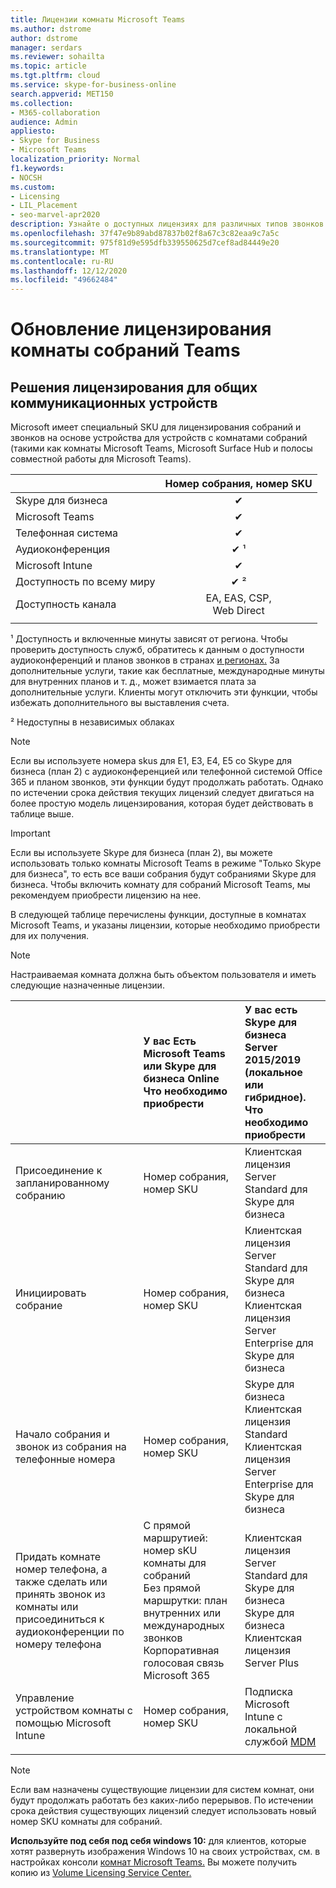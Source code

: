 ```yaml
---
title: Лицензии комнаты Microsoft Teams
ms.author: dstrome
author: dstrome
manager: serdars
ms.reviewer: sohailta
ms.topic: article
ms.tgt.pltfrm: cloud
ms.service: skype-for-business-online
search.appverid: MET150
ms.collection:
- M365-collaboration
audience: Admin
appliesto:
- Skype for Business
- Microsoft Teams
localization_priority: Normal
f1.keywords:
- NOCSH
ms.custom:
- Licensing
- LIL_Placement
- seo-marvel-apr2020
description: Узнайте о доступных лицензиях для различных типов звонков и собраний в комнатах Microsoft Teams.
ms.openlocfilehash: 37f47e9b89abd87837b02f8a67c3c82eaa9c7a5c
ms.sourcegitcommit: 975f81d9e595dfb339550625d7cef8ad84449e20
ms.translationtype: MT
ms.contentlocale: ru-RU
ms.lasthandoff: 12/12/2020
ms.locfileid: "49662484"
---
```

# <a name="teams-meeting-room-licensing-update"></a>Обновление лицензирования комнаты собраний Teams

## <a name="licensing-solutions-for-shared-communication-devices"></a>Решения лицензирования для общих коммуникационных устройств

Microsoft имеет специальный SKU для лицензирования собраний и звонков на основе устройства для устройств с комнатами собраний (такими как комнаты Microsoft Teams, Microsoft Surface Hub и полосы совместной работы для Microsoft Teams).

||Номер собрания, номер SKU |  
|:--- |:---: |
|Skype для бизнеса |&#x2714;|
|Microsoft Teams|  &#x2714;|
|Телефонная система|  &#x2714;|
|Аудиоконференция|&#x2714; &sup1;|
|Microsoft Intune|&#x2714;|  
|Доступность по всему миру | &#x2714; &sup2;|
|Доступность канала | EA, EAS, CSP, <br/>Web Direct |
| | | |

&sup1; Доступность и включенные минуты зависят от региона. Чтобы проверить доступность служб, обратитесь к данным о доступности аудиоконференций и планов звонков в странах [и регионах.](https://docs.microsoft.com/microsoftteams/country-and-region-availability-for-audio-conferencing-and-calling-plans) За дополнительные услуги, такие как бесплатные, международные минуты для внутренних планов и т. д., может взимается плата за дополнительные услуги. Клиенты могут отключить эти функции, чтобы избежать дополнительного вы выставления счета.  

&sup2; Недоступны в независимых облаках  


> [!NOTE]
> Если вы используете номера skus для E1, E3, E4, E5 со Skype для бизнеса (план 2) с аудиоконференцией или телефонной системой Office 365 и планом звонков, эти функции будут продолжать работать. Однако по истечении срока действия текущих лицензий следует двигаться на более простую модель лицензирования, которая будет действовать в таблице выше.

> [!IMPORTANT]
> Если вы используете Skype для бизнеса (план 2), вы можете использовать только комнаты Microsoft Teams в режиме "Только Skype для бизнеса", то есть все ваши собрания будут собраниями Skype для бизнеса. Чтобы включить комнату для собраний Microsoft Teams, мы рекомендуем приобрести лицензию на нее. 

В следующей таблице перечислены функции, доступные в комнатах Microsoft Teams, и указаны лицензии, которые необходимо приобрести для их получения.
  
> [!NOTE]
> Настраиваемая комната должна быть объектом пользователя и иметь следующие назначенные лицензии.

|  | У вас Есть Microsoft Teams или Skype для бизнеса Online <br/> Что необходимо приобрести   |У вас есть Skype для бизнеса Server 2015/2019 (локальное или гибридное). <br/> Что необходимо приобрести|
|:-----|:-----|:-----|
|Присоединение к запланированному собранию  | Номер собрания, номер SKU  |Клиентская лицензия Server Standard для Skype для бизнеса  |
|Инициировать собрание | Номер собрания, номер SKU  |Клиентская лицензия Server Standard для Skype для бизнеса  <br/> Клиентская лицензия Server Enterprise для Skype для бизнеса|
|Начало собрания и звонок из собрания на телефонные номера |  Номер собрания, номер SKU |Skype для бизнеса Клиентская лицензия Standard  <br/> Клиентская лицензия Server Enterprise для Skype для бизнеса|
|Придать комнате номер телефона, а также сделать или принять звонок из комнаты или присоединиться к аудиоконференции по номеру телефона  | С прямой маршрутией: номер sKU комнаты для собраний<br/>Без прямой маршрутки: план внутренних или международных звонков<br/>Корпоративная голосовая связь Microsoft 365  |Клиентская лицензия Server Standard для Skype для бизнеса  <br/> Skype для бизнеса Клиентская лицензия Server Plus  |
|Управление устройством комнаты с помощью Microsoft Intune |Номер собрания, номер SKU  |Подписка Microsoft Intune с локальной службой [MDM](https://docs.microsoft.com/configmgr/mdm/plan-design/plan-on-premises-mdm) |
| |||

> [!NOTE]
> Если вам назначены существующие лицензии для систем комнат, они будут продолжать работать без каких-либо перерывов. По истечении срока действия существующих лицензий следует использовать новый номер SKU комнаты для собраний.  

 **Используйте под себя под себя windows 10:** для клиентов, которые хотят развернуть изображения Windows 10 на своих устройствах, см. в настройках консоли [комнат Microsoft Teams.](https://docs.microsoft.com/microsoftteams/room-systems/console) Вы можете получить копию из [Volume Licensing Service Center.](https://www.microsoft.com/Licensing/servicecenter/)
